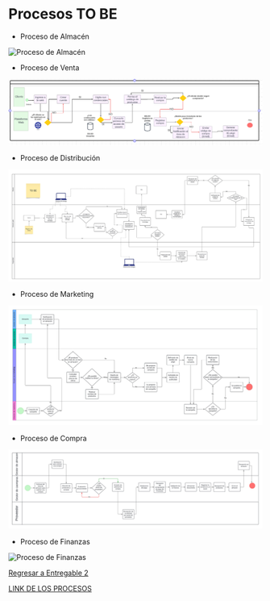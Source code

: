 # Procesos TO BE

- Proceso de Almacén

![Proceso de Almacén](EDITAR)

- Proceso de Venta

![Proceso de Venta](BPMN_VENTATOBE.png)

- Proceso de Distribución
  
![Proceso de Distribución](DistribucionTobe.jpeg)

- Proceso de Marketing

![Proceso de Marketing](BPMN_MARKETINGTOBE.jpeg)

- Proceso de Compra

![Proceso de Compra](BPMN_COMPRATOBE.png)

- Proceso de Finanzas

![Proceso de Finanzas](EDITAR)

[Regresar a Entregable 2](../entregable2.md)

[LINK DE LOS PROCESOS](https://lucid.app/lucidchart/46969141-23a9-4592-982c-7a9c75f03020/edit?invitationId=inv_b03caa5c-b2ef-43e2-ab86-18ab6ad4c6d7&page=oaMogpwSXfe8#)
